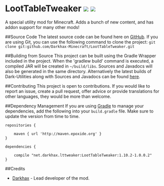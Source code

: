 # LootTableTweaker [![](http://cf.way2muchnoise.eu/261339.svg)](https://minecraft.curseforge.com/projects/loottabletweaker) [![](http://cf.way2muchnoise.eu/versions/261339.svg)](https://minecraft.curseforge.com/projects/loottabletweaker)
A special utility mod for Minecraft. Adds a bunch of new content, and has addon support for many other mods!

##Source Code
The latest source code can be found here on [GitHub](https://github.com/Darkhax-Minecraft/LootTableTweaker). If you are using Git, you can use the following command to clone the project: `git clone git:github.com/Darkhax-Minecraft/LootTableTweaker.git`

##Building from Source
This project can be built using the Gradle Wrapper included in the project. When the 'gradlew build' command is executed, a compiled JAR will be created in `~/build/libs`. Sources and Javadocs will also be generated in the same directory. Alternatively the latest builds of Dark-Utilities along with Sources and Javadocs can be found [here](http://maven.epoxide.org/net/darkhax/lttweaker/LootTableTweaker/).

##Contributing
This project is open to contributions. If you would like to report an issue, create a pull request, offer advice or provide translations for other languages, they would be more than welcome.

##Dependency Management
If you are using [Gradle](https://gradle.org) to manage your dependencies, add the following into your `build.gradle` file. Make sure to update the version from time to time.
```
repositories {

    maven { url 'http://maven.epoxide.org' }
}

dependencies {

    compile "net.darkhax.lttweaker:LootTableTweaker:1.10.2-1.0.0.2"
}
```

##Credits
* [Darkhax](https://github.com/darkhax) - Lead developer of the mod.
